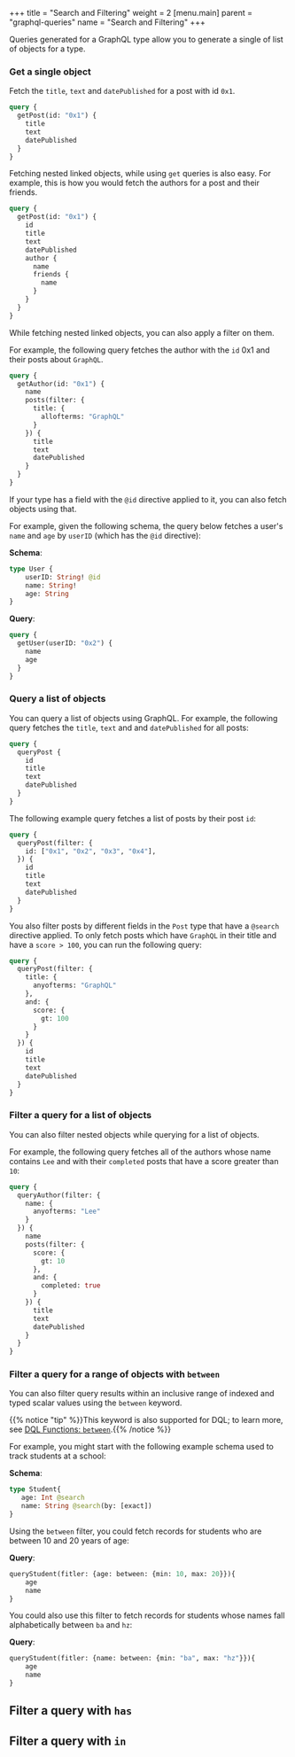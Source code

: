 +++
title = "Search and Filtering"
weight = 2
[menu.main]
    parent = "graphql-queries"
    name = "Search and Filtering"
+++

Queries generated for a GraphQL type allow you to generate a single of list of
objects for a type.

### Get a single object

Fetch the `title`, `text` and `datePublished` for a post with id `0x1`.

```graphql
query {
  getPost(id: "0x1") {
    title
    text
    datePublished
  }
}
```

Fetching nested linked objects, while using `get` queries is also easy. For example, this is how you would fetch the authors for a post and their friends.

```graphql
query {
  getPost(id: "0x1") {
    id
    title
    text
    datePublished
    author {
      name
      friends {
        name
      }
    }
  }
}
```

While fetching nested linked objects, you can also apply a filter on them.

For example, the following query fetches the author with the `id` 0x1 and their
 posts about `GraphQL`.

```graphql
query {
  getAuthor(id: "0x1") {
    name
    posts(filter: {
      title: {
        allofterms: "GraphQL"
      }
    }) {
      title
      text
      datePublished
    }
  }
}
```

If your type has a field with the `@id` directive applied to it, you can also fetch objects using that.

For example, given the following schema, the query below fetches a user's `name` and `age` by `userID` (which has the `@id` directive):

**Schema**:

```graphql
type User {
    userID: String! @id
    name: String!
    age: String
}
```

**Query**:

```graphql
query {
  getUser(userID: "0x2") {
    name
    age
  }
}
```

### Query a list of objects

You can query a list of objects using GraphQL. For example, the following query fetches the `title`, `text` and and `datePublished` for all posts:

```graphql
query {
  queryPost {
    id
    title
    text
    datePublished
  }
}
```

The following example query fetches a list of posts by their post `id`:

```graphql
query {
  queryPost(filter: {
    id: ["0x1", "0x2", "0x3", "0x4"],
  }) {
    id
    title
    text
    datePublished
  }
}
```

You also filter posts by different fields in the `Post` type that have a `@search` directive applied. To only fetch posts which have `GraphQL` in their title and have a `score > 100`, you can run the following query:

```graphql
query {
  queryPost(filter: {
    title: {
      anyofterms: "GraphQL"
    },
    and: {
      score: {
        gt: 100
      }
    }
  }) {
    id
    title
    text
    datePublished
  }
}
```

### Filter a query for a list of objects

You can also filter nested objects while querying for a list of objects.

For example, the following query fetches all of the authors whose name contains `Lee` and with their `completed` posts that have a score greater than `10`:

```graphql
query {
  queryAuthor(filter: {
    name: {
      anyofterms: "Lee"
    }
  }) {
    name
    posts(filter: {
      score: {
        gt: 10
      },
      and: {
        completed: true
      }
    }) {
      title
      text
      datePublished
    }
  }
}
```

### Filter a query for a range of objects with `between`

You can also filter query results within an inclusive range of indexed and typed
scalar values using the `between` keyword.

{{% notice "tip" %}}This keyword is also supported for DQL; to learn more, see
[DQL Functions: `between`](/query-language/functions/#between).{{% /notice %}}


For example, you might start with the following example schema used to track
students at a school:

**Schema**:

```graphql
type Student{
   age: Int @search
   name: String @search(by: [exact])
}
```
Using the `between` filter, you could fetch records for students who are between
10 and 20 years of age:

**Query**:

```graphql
queryStudent(fitler: {age: between: {min: 10, max: 20}}){
    age
    name
}
```

You could also use this filter to fetch records for students whose names fall
alphabetically between `ba` and `hz`:

**Query**:

```graphql
queryStudent(fitler: {name: between: {min: "ba", max: "hz"}}){
    age
    name
}
```

## Filter a query with `has`


## Filter a query with `in`
